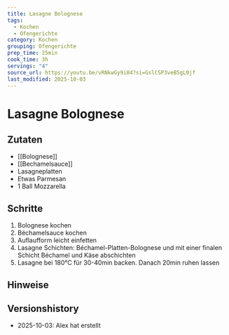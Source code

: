 ```yaml
---
title: Lasagne Bolognese
tags:
  - Kochen
  - Ofengerichte
category: Kochen
grouping: Ofengerichte
prep_time: 25min
cook_time: 3h
servings: "4"
source_url: https://youtu.be/vRNkwGy9i84?si=GslCSP3veB5gL0jf
last_modified: 2025-10-03
---
```

# Lasagne Bolognese

## Zutaten
- [[Bolognese]]
- [[Bechamelsauce]]
- Lasagneplatten
- Etwas Parmesan
- 1 Ball Mozzarella
## Schritte
1. Bolognese kochen
2. Béchamelsauce kochen
3. Auflaufform leicht einfetten
4. Lasagne Schichten: Béchamel-Platten-Bolognese und mit einer finalen Schicht Béchamel und Käse abschichten
5. Lasagne bei 180°C für 30-40min backen. Danach 20min ruhen lassen

## Hinweise

## Versionshistory
- 2025-10-03: Alex hat erstellt

  

<!-- Ende der Vorlage -->
<!-- MARKER FOR MAPPER SCRIPT -->